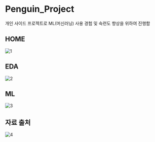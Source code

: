 # Penguin_Project 
개인 사이드 프로젝트로 ML(머신러닝) 사용 경험 및 숙련도 향상을 위하여 진행함

## HOME
![1](https://user-images.githubusercontent.com/93955242/185782089-af84b65a-c48c-4f31-ae04-dc1e5120c745.png)



## EDA
![2](https://user-images.githubusercontent.com/93955242/185782096-fe6d0241-0aa1-4356-8a6f-508471a780a4.png)


## ML
![3](https://user-images.githubusercontent.com/93955242/185782102-556264f3-29e8-49e4-b488-9ef43110d428.png)


## 자료 출처
![4](https://user-images.githubusercontent.com/93955242/185782109-4aee9cd1-f2ed-4601-bde0-72f2e261e291.png)
